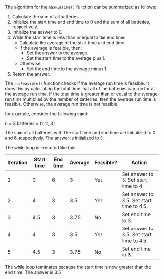 The algorithm for the `maxRunTime()` function can be summarized as follows:

1. Calculate the sum of all batteries.
2. Initialize the start time and end time to 0 and the sum of all batteries, respectively.
3. Initialize the answer to 0.
4. While the start time is less than or equal to the end time:
    * Calculate the average of the start time and end time.
    * If the average is feasible, then:
        * Set the answer to the average.
        * Set the start time to the average plus 1.
    * Otherwise:
        * Set the end time to the average minus 1.
5. Return the answer.

The `runFeasible()` function checks if the average run time is feasible. It does this by calculating the total time that all of the batteries can run for at the average run time. If the total time is greater than or equal to the average run time multiplied by the number of batteries, then the average run time is feasible. Otherwise, the average run time is not feasible.

for example, consider the following input:

n = 3
batteries = [1, 2, 3]

The sum of all batteries is 6. The start time and end time are initialized to 0 and 6, respectively. The answer is initialized to 0.

The while loop is executed like this:

| Iteration | Start time | End time | Average | Feasible? | Action |
|---|---|---|---|---|---|
| 1 | 0 | 6 | 3 | Yes | Set answer to 3. Set start time to 4. |
| 2 | 4 | 3 | 3.5 | Yes | Set answer to 3.5. Set start time to 4.5. |
| 3 | 4.5 | 3 | 3.75 | No | Set end time to 3. |
| 4 | 4 | 3 | 3.5 | Yes | Set answer to 3.5. Set start time to 4.5. |
| 5 | 4.5 | 3 | 3.75 | No | Set end time to 3. |

The while loop terminates because the start time is now greater than the end time. The answer is 3.5.
